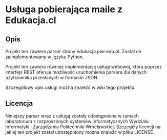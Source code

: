 # Usługa pobierająca maile z Edukacja.cl
## Opis
Projekt ten zawiera parser strony edukacja.pwr.edu.pl.
Został on zaimplementowany w języku Python.

Projekt ten zawiera również implementację usługi webowej, która poprzez interfejs REST oferuje możliwość uruchomienia parsera dla danych użytkownika przesłanych w formacie JSON.

Szczegółowy opis usługi można znaleźć w wiki tego projektu.

## Licencja
Niniejszy parser wraz z usługą zostały udostępnione w ramach laboratorium z rozproszonych systemów informatycznych Wydziału Informatyki i Zarządzania Politechniki Wrocławskiej. Szczegóły licencji na jakiej ten projekt został udostępniony można znaleźć w pliku LICENSE.
